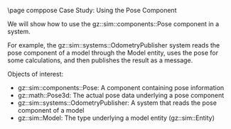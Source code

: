 \page comppose Case Study: Using the Pose Component

We will show how to use the gz::sim::components::Pose component in a system.

For example, the gz::sim::systems::OdometryPublisher system reads the pose
component of a model through the Model entity, uses the pose for some
calculations, and then publishes the result as a message.

Objects of interest:

- gz::sim::components::Pose: A component containing pose information
- gz::math::Pose3d: The actual pose data underlying a pose component
- gz::sim::systems::OdometryPublisher: A system that reads the pose component
  of a model
- gz::sim::Model: The type underlying a model entity (gz::sim::Entity)



